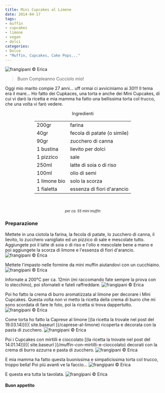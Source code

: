 ```yaml
---
title: Mini Cupcakes al Limone
date: 2014-04-17
tags:
- muffin
- cupcakes
- limone
- vegan
- dolci
categories:
- Dolce
- "Muffin, Cupcakes, Cake Pops..."
---
```

![](header.jpg "frangipani © Erica")

> Buon Compleanno Cucciolo mio!

Oggi mio marito compie 27 anni... uff ormai ci avviciniamo ai 30!!! Il tema era il mare... Ho fatto dei Cupkaces, una torta e anche dei Mini Cupcakes, di cui vi darò la ricetta e mia mamma ha fatto una bellissima torta col trucco, che una volta vi farò vedere.


<div id="wrapper" style="text-align: center">
  <div id="yourdiv" style="display: inline-block;">
    <div class="ingredients">
      <div class="ingredients-title">Ingredienti</div>
      <table>
        <tbody>
          <tr>
            <td>200gr</td>
            <td>farina</td>
          </tr>
          <tr>
            <td>40gr</td>
            <td>fecola di patate (o simile)</td>
          </tr>
          <tr>
            <td>90gr</td>
            <td>zucchero di canna</td>
          </tr>
          <tr>
            <td>1 bustina</td>
            <td>lievito per dolci</td>
          </tr>
          <tr>
            <td>1 pizzico</td>
            <td>sale</td>
          </tr>
          <tr>
            <td>250ml</td>
            <td>latte di soia o di riso</td>
          </tr>
          <tr>
            <td>100ml</td>
            <td>olio di semi</td>
          </tr>
          <tr>
            <td>1 limone bio</td>
            <td>solo la scorza</td>
          </tr>
          <tr>
            <td>1 fialetta</td>
            <td>essenza di fiori d'arancio</td>
          </tr>
        </tbody>
      </table>
      <br></br>
      <i class="pull-right" style="font-size: 80%;">per ca. 55 mini muffin</i>
    </div>
  </div>
</div>


<h3>
  <font color="grey">
    <i class="fa fa-cogs"></i>
  </font> Preparazione
</h3>

Mettete in una ciotola la farina, la fecola di patate, lo zucchero di canna, il lievito, lo zucchero vanigliato ed un pizzico di sale e mescolate tutto.
Aggiungete poi il latte di soia o di riso e l'olio e mescolate bene a mano e poi aggiungete la scorza di limone e l'essenza di fiori d'arancio.
![](impasto.jpg "frangipani © Erica")

Mettete l'impasto nelle formine da mini muffin aiutandovi con un cucchiaino. 
![](formine.jpg "frangipani © Erica")

Infornate a 200°C per ca. 12min (mi raccomando fate sempre la prova con lo stecchino), poi sfornateli e fateli raffreddare.
![](sfornati.jpg "frangipani © Erica")

Poi ho fatto la crema di burro aromatizzata al limone per decorare i Mini Cupcakes. Questa volta non vi metto la ricetta della crema di burro che mi sono scordata di fare le foto, poi la ricetta si trova dappertutto.
![](risultato.jpg "frangipani © Erica")



Come torta ho fatto la Caprese al limone [(la ricetta la trovate nel post del 19.03.14)]({{ site.baseurl }}/caprese-al-limone) ricoperta e decorata con la pasta di zucchero.
![](torta.jpg "frangipani © Erica")

Poi i Cupcakes con mirtilli e cioccolato [(la ricetta la trovate nel post del 14.01.14)]({{ site.baseurl }}/muffin-con-mirtilli-e-cioccolato) decorati con la crema di burro azzurra e pasta di zucchero.
![](cc.jpg "frangipani © Erica")

E mia mamma ha fatto questa buonissima e simpaticissima torta col trucco, troppo bella! Poi più avanti ve la faccio...
![](lattina.jpg "frangipani © Erica")

E questa era tutta la tavolata.
![](tavola.jpg "frangipani © Erica")


<h4>Buon appetito
  <font color="red">
    <i class="fa fa-smile-o"></i>
  </font>
</h4>